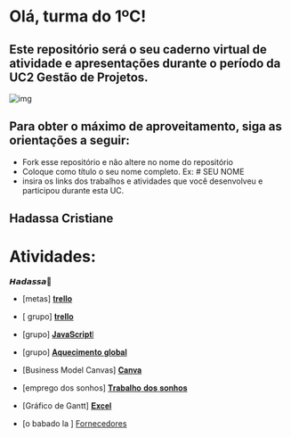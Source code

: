 
# Olá, turma do 1ºC! 
## Este repositório será o seu caderno virtual de atividade e apresentações durante o período da UC2 Gestão de Projetos. 

![img](https://blog.acelerato.com/wp-content/uploads/2020/08/5-beneficios-da-gesta%CC%83o-de-projetos-para-a-sua-empresa-1200x640.png)

## Para obter o máximo de aproveitamento, siga as orientações a seguir:

- Fork esse repositório e não altere no nome do repositório
- Coloque como título o seu nome completo. Ex: # SEU NOME
- insira os links dos trabalhos e atividades que você desenvolveu e participou durante esta UC.
 ## Hadassa Cristiane 

 # Atividades: 

 𝙃𝙖𝙙𝙖𝙨𝙨𝙖🍒
 
 - [metas] [𝐭𝐫𝐞𝐥𝐥𝐨](https://trello.com/invite/b/Jq1kFGIG/ATTI21cd3f2b918a813ace7b8ad7ce497c03347E734D/hadassa🍒)
   
- [ grupo] [𝐭𝐫𝐞𝐥𝐥𝐨](https://trello.com/invite/b/FNEcOPRI/ATTIc6fe002b1ffac2d9544b097f4de5ef8d7E9E6D77/trabalho-em-grupo)
  
 -  [grupo] [𝐉𝐚𝐯𝐚𝐒𝐜𝐫𝐢𝐩𝐭l](https://www.canva.com/design/DAGEjcwsWQw/oLc2Cb0vagBMyZSGDPg4ug/edit?utm_content=DAGEjcwsWQw&utm_campaign=designshare&utm_medium=link2&utm_source=sharebutton)
   
-  [grupo] [𝐀𝐪𝐮𝐞𝐜𝐢𝐦𝐞𝐧𝐭𝐨 𝐠𝐥𝐨𝐛𝐚𝐥](https://www.canva.com/design/DAGC38ucRMQ/fH-9GaF5vZwT2X9-wlIXVw/edit?utm_content=DAGC38ucRMQ&utm_campaign=designshare&utm_medium=link2&utm_source=sharebutton)

-  [Business Model Canvas] [𝐂𝐚𝐧𝐯𝐚](https://www.canva.com/design/DAGFhf4CXAs/_Gr85784rGYMWp81mzck1A/edit?utm_content=DAGFhf4CXAs&utm_campaign=designshare&utm_medium=link2&utm_source=sharebutton)

- [emprego dos sonhos] [𝐓𝐫𝐚𝐛𝐚𝐥𝐡𝐨 𝐝𝐨𝐬 𝐬𝐨𝐧𝐡𝐨𝐬](https://docs.google.com/document/d/11T-wNwE-hT5tZ0EzhZpsVGa0i695r6mBZl_3ilRI8uI/edit?usp=sharing)

- [Gráfico de Gantt] [𝐄𝐱𝐜𝐞𝐥](https://docs.google.com/spreadsheets/d/1hIoXhZhvbg1Z9iN4imC121HL2_e8qhqLFpRqoYLBWaY/edit?usp=sharing)
- [o babado la ] [Fornecedores](https://www.canva.com/design/DAGHdyL3Tv8/_WtkENhnft46W_Che7inVA/edit)
